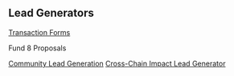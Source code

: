 ## Lead Generators

[Transaction Forms](https://github.com/treasuryguild/Lead-Generators/issues/new/choose)

Fund 8 Proposals

[Community Lead Generation](https://cardano.ideascale.com/c/idea/397339)
[Cross-Chain Impact Lead Generator](https://cardano.ideascale.com/c/idea/402760)
